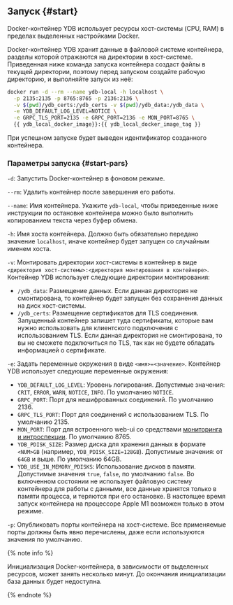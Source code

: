 ## Запуск {#start}

Docker-контейнер YDB использует ресурсы хост-системы (CPU, RAM) в пределах выделенных настройками Docker.

Docker-контейнер YDB хранит данные в файловой системе контейнера, разделы которой отражаются на директории в хост-системе. Приведенная ниже команда запуска контейнера создаст файлы в текущей директории, поэтому перед запуском создайте рабочую директорию, и выполняйте запуск из неё:

```bash
docker run -d --rm --name ydb-local -h localhost \
  -p 2135:2135 -p 8765:8765 -p 2136:2136 \
  -v $(pwd)/ydb_certs:/ydb_certs -v $(pwd)/ydb_data:/ydb_data \
  -e YDB_DEFAULT_LOG_LEVEL=NOTICE \
  -e GRPC_TLS_PORT=2135 -e GRPC_PORT=2136 -e MON_PORT=8765 \
  {{ ydb_local_docker_image}}:{{ ydb_local_docker_image_tag }}
```

При успешном запуске будет выведен идентификатор созданного контейнера.

### Параметры запуска {#start-pars}

`-d`: Запустить Docker-контейнер в фоновом режиме.

`--rm`: Удалить контейнер после завершения его работы.

`--name`: Имя контейнера. Укажите `ydb-local`, чтобы приведенные ниже инструкции по остановке контейнера можно было выполнить копированием текста через буфер обмена.

`-h`: Имя хоста контейнера. Должно быть обязательно передано значение `localhost`, иначе контейнер будет запущен со случайным именем хоста.

`-v`: Монтировать директории хост-системы в контейнер в виде `<директория хост-системы>:<директория монтирования в контейнере>`. Контейнер YDB использует следующие директории монтирования:
- `/ydb_data`: Размещение данных. Если данная директория не смонтирована, то контейнер будет запущен без сохранения данных на диск хост-системы.
- `/ydb_certs`: Размещение сертификатов для TLS соединения. Запущенный контейнер запишет туда сертификаты, которые вам нужно использовать для клиентского подключения с использованием TLS. Если данная директория не смонтирована, то вы не сможете подключиться по TLS, так как не будете обладать информацией о сертификате. 

`-e`: Задать переменные окружения в виде `<имя>=<значение>`. Контейнер YDB использует следующие переменные окружения:
- `YDB_DEFAULT_LOG_LEVEL`: Уровень логирования. Допустимые значения: `CRIT`, `ERROR`, `WARN`, `NOTICE`, `INFO`. По умолчанию `NOTICE`.
- `GRPC_PORT`: Порт для нешифрованных соединений. По умолчанию 2136.
- `GRPC_TLS_PORT`: Порт для соединений с использованием TLS. По умолчанию 2135.
- `MON_PORT`: Порт для встроенного web-ui со средствами [мониторинга и интроспекции](../../../../maintenance/embedded_monitoring/ydb_monitoring.md). По умолчанию 8765.
- `YDB_PDISK_SIZE`: Размер диска для хранения данных в формате `<NUM>GB` (например, `YDB_PDISK_SIZE=128GB`). Допустимые значения: от `64GB` и выше. По умолчанию 64GB.
- `YDB_USE_IN_MEMORY_PDISKS`: Использование дисков в памяти. Допустимые значения `true`, `false`, по умолчанию `false`. Во включенном состоянии не использует файловую систему контейнера для работы с данными, все данные хранятся только в памяти процесса, и теряются при его остановке. В настоящее время запуск контейнера на процессоре Apple M1 возможен только в этом режиме.

`-p`: Опубликовать порты контейнера на хост-системе. Все применяемые порты должны быть явно перечислены, даже если используются значения по умолчанию.

{% note info %}

Инициализация Docker-контейнера, в зависимости от выделенных ресурсов, может занять несколько минут. До окончания инициализации база данных будет недоступна.

{% endnote %}


